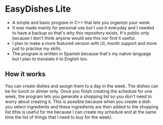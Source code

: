 # EasyDishes Lite
- A simple and basic program in C++ that lets you organize your week.
- It was made mainly for personal use but I use it everyday and I needed to have a backup so that's why this repository exists. It's public only because I don't think anyone would see this nor find it useful.
- I plan to make a more featured version with UI, month support and more just to practise my skills.
- The program is written in Spanish because that's my native language but I plan to translate it to English too.
## How it works
You can create dishes and assign them to a day in the week. The dishes can be for lunch or dinner only. Once you finish creating the schedule for one week, the program lets you generate a shopping list so you don't need to worry about creating it. This is possible because when you create a dish you select ingredients and these ingredients are then added to the shopping list (this is useful for me because I can create my schedule and at the same time the list of things that I need to buy for the week). 

